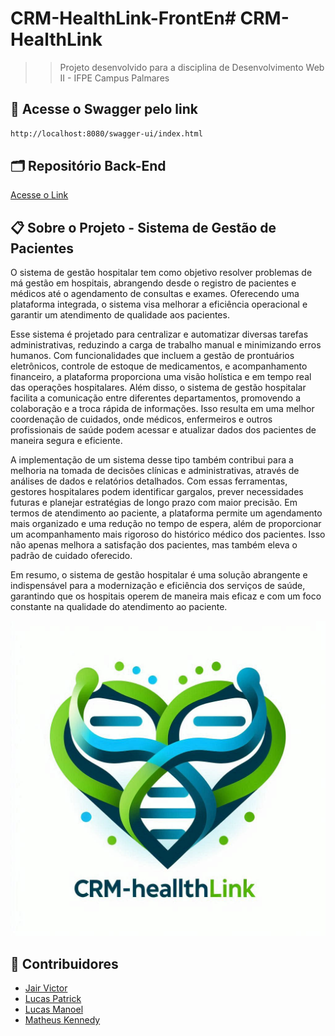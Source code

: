 # CRM-HealthLink-FrontEn# CRM-HealthLink
>> Projeto desenvolvido para a disciplina de Desenvolvimento Web II - IFPE Campus Palmares

## 🔗 Acesse o Swagger pelo link
```sh
http://localhost:8080/swagger-ui/index.html
```

## 🗂️ Repositório Back-End
[Acesse o Link](https://github.com/JairAssisDev/CRM-HealthLink)

## 📋 Sobre o Projeto - Sistema de Gestão de Pacientes

O sistema de gestão hospitalar tem como objetivo resolver problemas de má gestão em hospitais, abrangendo desde o registro de pacientes e médicos até o agendamento de consultas e exames. Oferecendo uma plataforma integrada, o sistema visa melhorar a eficiência operacional e garantir um atendimento de qualidade aos pacientes. 

Esse sistema é projetado para centralizar e automatizar diversas tarefas administrativas, reduzindo a carga de trabalho manual e minimizando erros humanos. Com funcionalidades que incluem a gestão de prontuários eletrônicos, controle de estoque de medicamentos, e acompanhamento financeiro, a plataforma proporciona uma visão holística e em tempo real das operações hospitalares. Além disso, o sistema de gestão hospitalar facilita a comunicação entre diferentes departamentos, promovendo a colaboração e a troca rápida de informações. Isso resulta em uma melhor coordenação de cuidados, onde médicos, enfermeiros e outros profissionais de saúde podem acessar e atualizar dados dos pacientes de maneira segura e eficiente.

A implementação de um sistema desse tipo também contribui para a melhoria na tomada de decisões clínicas e administrativas, através de análises de dados e relatórios detalhados. Com essas ferramentas, gestores hospitalares podem identificar gargalos, prever necessidades futuras e planejar estratégias de longo prazo com maior precisão. Em termos de atendimento ao paciente, a plataforma permite um agendamento mais organizado e uma redução no tempo de espera, além de proporcionar um acompanhamento mais rigoroso do histórico médico dos pacientes. Isso não apenas melhora a satisfação dos pacientes, mas também eleva o padrão de cuidado oferecido.

Em resumo, o sistema de gestão hospitalar é uma solução abrangente e indispensável para a modernização e eficiência dos serviços de saúde, garantindo que os hospitais operem de maneira mais eficaz e com um foco constante na qualidade do atendimento ao paciente.

![CRM-HealthLink-FrontEnd](Documentos/CRM-LOGO.png)



## 👥 Contribuidores

- [Jair Victor](https://github.com/JairAssisDev)
- [Lucas Patrick](https://github.com/lucasptrick)
- [Lucas Manoel](https://github.com/lucasM1415)
- [Matheus Kennedy](https://github.com/MasterKingRR)

